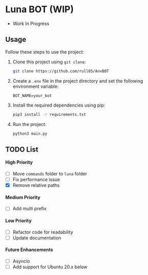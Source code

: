 # Luna BOT (WIP)

- Work In Progress

## Usage

Follow these steps to use the project:

1. Clone this project using `git clone`:

   ```bash
   git clone https://github.com/rull05/AnvBOT
   ```

2. Create a `.env` file in the project directory and set the following environment variable:

   `BOT_NAME=your_bot`

3. Install the required dependencies using pip:

   ```bash
   pip3 install -r requirements.txt
   ```

4. Run the project:

   ```bash
   python3 main.py
   ```

## TODO List

#### High Priority

- [ ] Move `commands` folder to `luna` folder
- [ ] Fix performance issue
- [x] Remove relative paths

#### Medium Priority

- [ ] Add multi prefix

#### Low Priority

- [ ] Refactor code for readability
- [ ] Update documentation

#### Future Enhancements

- [ ] Asyncio
- [ ] Add support for Ubuntu 20.x below
